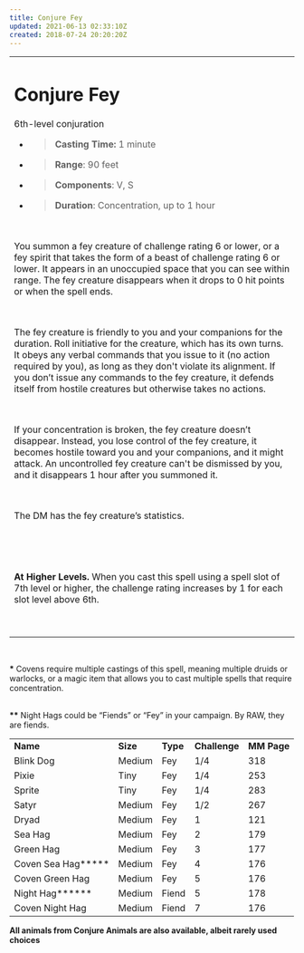```yaml
---
title: Conjure Fey
updated: 2021-06-13 02:33:10Z
created: 2018-07-24 20:20:20Z
---
```


<table><tbody><tr class="odd"><td><h1 id="conjure-fey"><strong>Conjure Fey</strong></h1><p>6th-level conjuration</p><ul><li><blockquote><p><strong>Casting Time:</strong> 1 minute</p></blockquote></li><li><blockquote><p><strong>Range</strong>: 90 feet</p></blockquote></li><li><blockquote><p><strong>Components</strong>: V, S</p></blockquote></li><li><blockquote><p><strong>Duration</strong>: Concentration, up to 1 hour</p></blockquote></li></ul><p> </p><p>You summon a fey creature of challenge rating 6 or lower, or a fey spirit that takes the form of a beast of challenge rating 6 or lower. It appears in an unoccupied space that you can see within range. The fey creature disappears when it drops to 0 hit points or when the spell ends.</p><p> </p><p>The fey creature is friendly to you and your companions for the duration. Roll initiative for the creature, which has its own turns. It obeys any verbal commands that you issue to it (no action required by you), as long as they don't violate its alignment. If you don’t issue any commands to the fey creature, it defends itself from hostile creatures but otherwise takes no actions.</p><p> </p><p>If your concentration is broken, the fey creature doesn’t disappear. Instead, you lose control of the fey creature, it becomes hostile toward you and your companions, and it might attack. An uncontrolled fey creature can't be dismissed by you, and it disappears 1 hour after you summoned it.</p><p> </p><p>The DM has the fey creature’s statistics.</p><p> </p><p> </p><p><strong>At Higher Levels.</strong> When you cast this spell using a spell slot of 7th level or higher, the challenge rating increases by 1 for each slot level above 6th.</p><p> </p></td></tr></tbody></table>

 

**\*** Covens require multiple castings of this spell, meaning multiple druids or warlocks, or a magic item that allows you to cast multiple spells that require concentration.  
 

**\*\*** Night Hags could be “Fiends” or “Fey” in your campaign. By RAW, they are fiends.


|                     |          |          |               |             |
|---------------------|----------|----------|---------------|-------------|
| **Name**            | **Size** | **Type** | **Challenge** | **MM Page** |
| Blink Dog           | Medium   | Fey      | 1/4           | 318         |
| Pixie               | Tiny     | Fey      | 1/4           | 253         |
| Sprite              | Tiny     | Fey      | 1/4           | 283         |
| Satyr               | Medium   | Fey      | 1/2           | 267         |
| Dryad               | Medium   | Fey      | 1             | 121         |
| Sea Hag             | Medium   | Fey      | 2             | 179         |
| Green Hag           | Medium   | Fey      | 3             | 177         |
| Coven Sea Hag**\*** | Medium   | Fey      | 4             | 176         |
| Coven Green Hag     | Medium   | Fey      | 5             | 176         |
| Night Hag**\*\***   | Medium   | Fiend    | 5             | 178         |
| Coven Night Hag     | Medium   | Fiend    | 7             | 176         |

**All animals from Conjure Animals are also available, albeit rarely used choices**